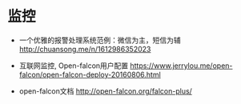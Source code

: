 # 监控

- 一个优雅的报警处理系统范例：微信为主，短信为辅 http://chuansong.me/n/1612986352023

- 互联网监控, Open-falcon用户配置 https://www.jerrylou.me/open-falcon/open-falcon-deploy-20160806.html
- open-falcon文档  http://open-falcon.org/falcon-plus/


